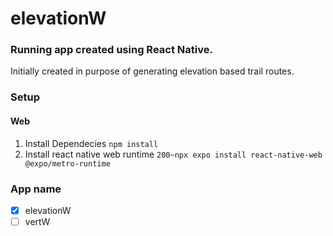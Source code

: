 # elevationW
### Running app created using React Native.
Initially created in purpose of generating elevation based trail routes.

### Setup

#### Web
1. Install Dependecies
`npm install`
2. Install react native web runtime
`200~npx expo install react-native-web @expo/metro-runtime`

### App name
- [x] elevationW
- [ ] vertW
